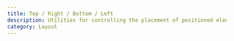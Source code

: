```yaml
---
title: Top / Right / Bottom / Left
description: Utilities for controlling the placement of positioned elements.
category: Layout
---
```

